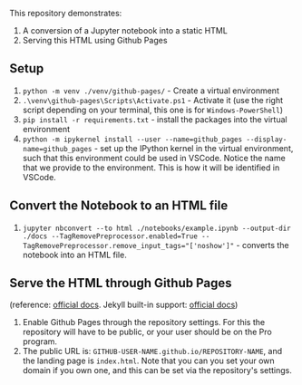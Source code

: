 This repository demonstrates:
1. A conversion of a Jupyter notebook into a static HTML
2. Serving this HTML using Github Pages

## Setup

1. `python -m venv ./venv/github-pages/` - Create a virtual environment
2. `.\venv\github-pages\Scripts\Activate.ps1` - Activate it (use the right script depending on your terminal, this one is for `Windows-PowerShell`)
3. `pip install -r requirements.txt` - install the packages into the virtual environment
4. `python -m ipykernel install --user --name=github_pages --display-name=github_pages` - set up the IPython kernel in the virtual environment, such that this environment could be used in VSCode. Notice the name that we provide to the environment. This is how it will be identified in VSCode. 

## Convert the Notebook to an HTML file

1. `jupyter nbconvert --to html ./notebooks/example.ipynb --output-dir ./docs --TagRemovePreprocessor.enabled=True --TagRemovePreprocessor.remove_input_tags="['noshow']"` - converts the notebook into an HTML file. 

## Serve the HTML through Github Pages
(reference: [official docs](https://docs.github.com/en/pages/quickstart). Jekyll built-in support: [official docs](https://docs.github.com/en/pages/setting-up-a-github-pages-site-with-jekyll/about-github-pages-and-jekyll))
1. Enable Github Pages through the repository settings. For this the repository will have to be public, or your user should be on the Pro program. 
2. The public URL is: `GITHUB-USER-NAME.github.io/REPOSITORY-NAME`, and the landing page is `index.html`. Note that you can you set your own domain if you own one, and this can be set via the repository's settings. 